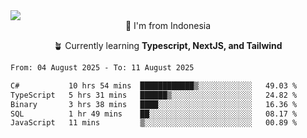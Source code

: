 
<img align = "center" src="https://readme-typing-svg.herokuapp.com?font=Fira+Code&size=25&pause=1000&color=00F713&center=true&vCenter=true&random=false&width=850&height=70&lines=Hi+There+%F0%9F%91%8B%2C+Im+Julian+Caesar;"/>
<br>

<div align = "center">
  📌 I'm from Indonesia
  
  🪴 Currently learning **Typescript, NextJS, and Tailwind**
</div>

<!--START_SECTION:waka-->

```txt
From: 04 August 2025 - To: 11 August 2025

C#           10 hrs 54 mins  ████████████▒░░░░░░░░░░░░   49.03 %
TypeScript   5 hrs 31 mins   ██████▒░░░░░░░░░░░░░░░░░░   24.82 %
Binary       3 hrs 38 mins   ████░░░░░░░░░░░░░░░░░░░░░   16.36 %
SQL          1 hr 49 mins    ██░░░░░░░░░░░░░░░░░░░░░░░   08.17 %
JavaScript   11 mins         ▒░░░░░░░░░░░░░░░░░░░░░░░░   00.89 %
```

<!--END_SECTION:waka-->
